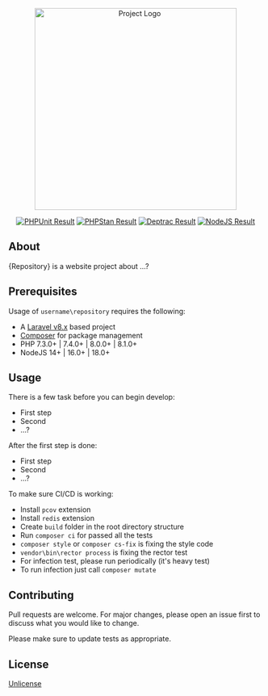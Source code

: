 <p align="center"><a href="https://github.com/username/repository" _target="blank"><img src="https://via.placeholder.com/400x200" width="400" alt="Project Logo"></a></p>

<p align="center">
<a href="https://github.com/username/repository/actions/workflows/phpunit.yml"><img src="https://github.com/username/repository/workflows/PHPUnit/badge.svg" alt="PHPUnit Result"></a>
<a href="https://github.com/username/repository/actions/workflows/phpstan.yml"><img src="https://github.com/username/repository/workflows/PHPStan/badge.svg" alt="PHPStan Result"></a>
<a href="https://github.com/username/repository/actions/workflows/deptrac.yml"><img src="https://github.com/username/repository/workflows/Deptrac/badge.svg" alt="Deptrac Result"></a>
<a href="https://github.com/username/repository/actions/workflows/nodejs.yml"><img src="https://github.com/username/repository/workflows/NodeJS/badge.svg" alt="NodeJS Result"></a>
</p>

## About

{Repository} is a website project about ...?

## Prerequisites

Usage of `username\repository` requires the following:

- A [Laravel v8.x](https://laravel.com/docs/8.x) based project
- [Composer](https://getcomposer.org) for package management
- PHP 7.3.0+ | 7.4.0+ | 8.0.0+ | 8.1.0+
- NodeJS 14+ | 16.0+ | 18.0+

## Usage

There is a few task before you can begin develop:

- First step
- Second
- ...?

After the first step is done:

- First step
- Second
- ...?

To make sure CI/CD is working:

- Install `pcov` extension
- Install `redis` extension
- Create `build` folder in the root directory structure
- Run `composer ci` for passed all the tests
- `composer style` or `composer cs-fix` is fixing the style code
- `vendor\bin\rector process` is fixing the rector test
- For infection test, please run periodically (it's heavy test)
- To run infection just call `composer mutate`

## Contributing

Pull requests are welcome. For major changes, please open an issue first to discuss what you would like to change.

Please make sure to update tests as appropriate.

## License

[Unlicense](https://github.com/username/repository)
